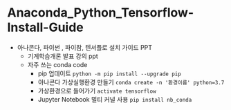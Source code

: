 # Anaconda_Python_Tensorflow-Install-Guide

* 아나콘다, 파이썬 , 파이참, 텐서플로 설치 가이드 PPT
    * 기계학습개론 발표 강의 ppt
    * 자주 쓰는 conda code
        * pip 업데이트 ` python -m pip install --upgrade pip `
        * 아나콘다 가상실행환경 만들기 ` conda create -n '환경이름' python=3.7 `
        * 가상환경으로 들어가기 ` activate tensorflow `
        * Jupyter Notebook 멀티 커널 사용 ` pip install nb_conda `
